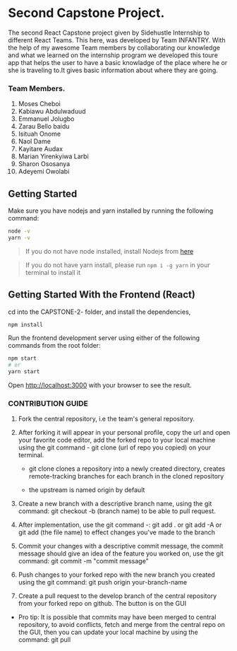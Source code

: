 # Second Capstone Project.
The second React Capstone project given by Sidehustle Internship to different React Teams.
This here, was developed by Team INFANTRY.
With the help of my awesome Team members by collaborating our knowledge and what we learned 
on the internship program we developed this toure app that helps the user to have a basic knowladge of the place where he 
or she is traveling to.It gives basic information about where they are going.

 ###  Team Members.
 1. Moses Cheboi
 2. Kabiawu Abdulwaduud
 3. Emmanuel Jolugbo 
 4. Zarau Bello baidu
 5. Isituah Onome
 6. Naol Dame
 7. Kayitare Audax 
 8. Marian Yirenkyiwa Larbi
 9. Sharon Ososanya
 10. Adeyemi Owolabi
 
## Getting Started

Make sure you have nodejs and yarn installed by running the following command:

```bash
node -v
yarn -v
```

> If you do not have node installed, install Nodejs from [here](https://nodejs.org/en/download/)

> If you do not have yarn install, please run `npm i -g yarn` in your terminal to install it

## Getting Started With the Frontend (React)

cd into the CAPSTONE-2- folder,  and install the dependencies,

```bash
npm install
```

Run the frontend development server using either of the following commands from the root folder:

```bash
npm start
# or
yarn start
```

Open [http://localhost:3000](http://localhost:3000) with your browser to see the result.

### CONTRIBUTION GUIDE

1. Fork the central repository, i.e the team's general repository.

2. After forking it will appear in your personal profile, copy the url and open your favorite code editor, add the forked repo to your local machine using the git command - git clone (url of repo you copied) on your terminal.

   - git clone clones a repository into a newly created directory, creates remote-tracking branches for each branch in the cloned repository

   - the upstream is named origin by default

3. Create a new branch with a descriptive branch name, using the git command: git checkout -b (branch name) to be able to pull request.

4. After implementation, use the git command -: git add . or git add -A or git add (the file name) to effect changes you've made to the branch

5. Commit your changes with a descriptive commit message, the commit message should give an idea of the feature you worked on, use the git command: git commit -m "commit message"

6. Push changes to your forked repo with the new branch you created using the git command: git push origin your-branch-name

7. Create a pull request to the develop branch of the central repository from your forked repo on github. The button is on the GUI

- Pro tip: It is possible that commits may have been merged to central repository, to avoid conflicts, fetch and merge from the central repo on the GUI, then you can update your local machine by using the command: git pull
